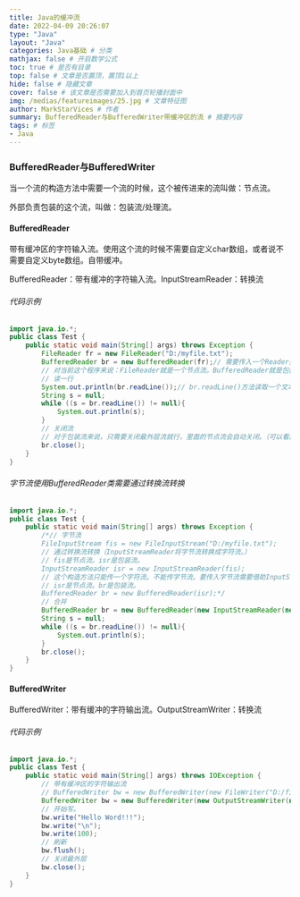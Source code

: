 ```yaml
---
title: Java的缓冲流
date: 2022-04-09 20:26:07
type: "Java"
layout: "Java"
categories: Java基础 # 分类
mathjax: false # 开启数学公式
toc: true # 是否有目录
top: false # 文章是否置顶，置顶1以上
hide: false # 隐藏文章
cover: false # 该文章是否需要加入到首页轮播封面中
img: /medias/featureimages/25.jpg # 文章特征图
author: MarkStarVices # 作者
summary: BufferedReader与BufferedWriter带缓冲区的流 # 摘要内容
tags: # 标签
- Java
---
```


### BufferedReader与BufferedWriter

当一个流的构造方法中需要一个流的时候，这个被传进来的流叫做：节点流。

外部负责包装的这个流，叫做：包装流/处理流。

#### BufferedReader

带有缓冲区的字符输入流。使用这个流的时候不需要自定义char数组，或者说不需要自定义byte数组。自带缓冲。

BufferedReader：带有缓冲的字符输入流。InputStreamReader：转换流

###### 代码示例

```java
import java.io.*;
public class Test {
    public static void main(String[] args) throws Exception {
        FileReader fr = new FileReader("D:/myfile.txt");
        BufferedReader br = new BufferedReader(fr);// 需要传入一个Reader类型。
        // 对当前这个程序来说：FileReader就是一个节点流。BufferedReader就是包装流/处理流。
        // 读一行
        System.out.println(br.readLine());// br.readLine()方法读取一个文本行，但不带换行符。
        String s = null;
        while ((s = br.readLine()) != null){
            System.out.println(s);
        }
        // 关闭流
        // 对于包装流来说，只需要关闭最外层流就行，里面的节点流会自动关闭。（可以看源代码。）
        br.close();
    }
}
```

###### 字节流使用BufferedReader类需要通过转换流转换

```java
import java.io.*;
public class Test {
    public static void main(String[] args) throws Exception {
        /*// 字节流
        FileInputStream fis = new FileInputStream("D:/myfile.txt");
        // 通过转换流转换（InputStreamReader将字节流转换成字符流。）
        // fis是节点流。isr是包装流。
        InputStreamReader isr = new InputStreamReader(fis);
        // 这个构造方法只能传一个字符流。不能传字节流。要传入字节流需要借助InputStreamReader类去转换
        // isr是节点流。br是包装流。
        BufferedReader br = new BufferedReader(isr);*/
        // 合并
        BufferedReader br = new BufferedReader(new InputStreamReader(new FileInputStream("D:/myfile.txt")));
        String s = null;
        while ((s = br.readLine()) != null){
            System.out.println(s);
        }
        br.close();
    }
}
```

#### BufferedWriter

BufferedWriter：带有缓冲的字符输出流。OutputStreamWriter：转换流

###### 代码示例

```java
import java.io.*;
public class Test {
    public static void main(String[] args) throws IOException {
        // 带有缓冲区的字符输出流
        // BufferedWriter bw = new BufferedWriter(new FileWriter("D:/file.txt"));
        BufferedWriter bw = new BufferedWriter(new OutputStreamWriter(new FileOutputStream("D:/file.txt")));
        // 开始写。
        bw.write("Hello Word!!!");
        bw.write("\n");
        bw.write(100);
        // 刷新
        bw.flush();
        // 关闭最外层
        bw.close();
    }
}
```

